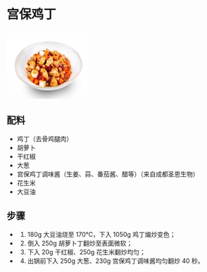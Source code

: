 # 宫保鸡丁

![宫保鸡丁](../images/宫保鸡丁.png)

## 配料

- 鸡丁（去骨鸡腿肉）
- 胡萝卜
- 干红椒
- 大葱
- 宫保鸡丁调味酱（生姜、蒜、番茄酱、醋等）（来自成都圣恩生物）
- 花生米
- 大豆油

## 步骤

- 1. 180g 大豆油烧至 170℃，下入 1050g 鸡丁煸炒变色；
- 2. 倒入 250g 胡萝卜丁翻炒至表面微软；
- 3. 下入 20g 干红椒、250g 花生米翻炒均匀；
- 4. 出锅前下入 250g 大葱、230g 宫保鸡丁调味酱均匀翻炒 40 秒。
